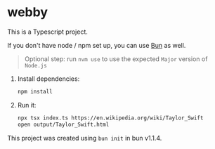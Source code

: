 # webby

This is a Typescript project. 

If you don't have node / npm set up, you can use [Bun](https://bun.sh) as well.

> Optional step: run `nvm use` to use the expected `Major` version of `Node.js`

1. Install dependencies:
    ```bash
    npm install
    ```

1. Run it:
    ```bash
    npx tsx index.ts https://en.wikipedia.org/wiki/Taylor_Swift
    open output/Taylor_Swift.html
    ```

This project was created using `bun init` in bun v1.1.4. 
